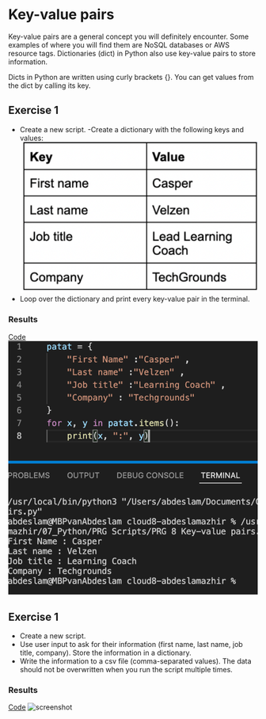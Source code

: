 # Key-value pairs

Key-value pairs are a general concept you will definitely encounter. Some examples of where you will find them are NoSQL databases or AWS resource tags. Dictionaries (dict) in Python also use key-value pairs to store information.

Dicts in Python are written using curly brackets {}. You can get values from the dict by calling its key. 

## Exercise 1


- Create a new script.
-Create a dictionary with the following keys and values:
![screenshot](../00_includes/python/8x.png)
- Loop over the dictionary and print every key-value pair in the terminal.





### Results
[Code]()
![screenshot](../00_includes/python/81.png)



## Exercise 1


- Create a new script.
- Use user input to ask for their information (first name, last name, job title, company). Store the information in a dictionary.
- Write the information to a csv file (comma-separated values). The data should not be overwritten when you run the script multiple times.





### Results
[Code]()
![screenshot](..)
